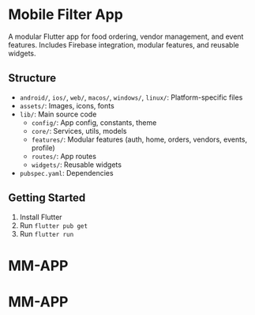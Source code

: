 # Mobile Filter App

A modular Flutter app for food ordering, vendor management, and event features. Includes Firebase integration, modular features, and reusable widgets.

## Structure

- `android/`, `ios/`, `web/`, `macos/`, `windows/`, `linux/`: Platform-specific files
- `assets/`: Images, icons, fonts
- `lib/`: Main source code
  - `config/`: App config, constants, theme
  - `core/`: Services, utils, models
  - `features/`: Modular features (auth, home, orders, vendors, events, profile)
  - `routes/`: App routes
  - `widgets/`: Reusable widgets
- `pubspec.yaml`: Dependencies

## Getting Started

1. Install Flutter
2. Run `flutter pub get`
3. Run `flutter run`
# MM-APP
# MM-APP
